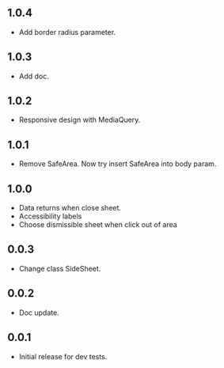 ## 1.0.4

* Add border radius parameter.

## 1.0.3
* Add doc.

## 1.0.2
* Responsive design with MediaQuery.

## 1.0.1
* Remove SafeArea. Now try insert SafeArea into body param.

## 1.0.0

* Data returns when close sheet.
* Accessibility labels
* Choose dismissible sheet when click out of area

## 0.0.3

* Change class SideSheet.

## 0.0.2

* Doc update.

## 0.0.1

* Initial release for dev tests.
